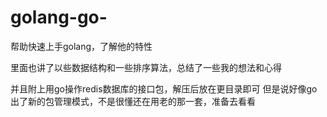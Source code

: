 # golang-go-
帮助快速上手golang，了解他的特性

里面也讲了以些数据结构和一些排序算法，总结了一些我的想法和心得

并且附上用go操作redis数据库的接口包，解压后放在更目录即可
但是说好像go出了新的包管理模式，不是很懂还在用老的那一套，准备去看看
